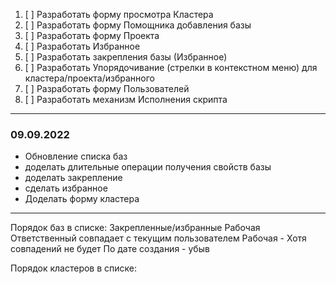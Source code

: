 1. [ ] Разработать форму просмотра Кластера
2. [ ] Разработать форму Помощника добавления базы
3. [ ] Разработать форму Проекта
4. [ ] Разработать Избранное
5. [ ] Разработать закрепления базы (Избранное)
6. [ ] Разработать Упорядочивание (стрелки в контекстном меню) для кластера/проекта/избранного
7. [ ] Разработать форму Пользователей
8. [ ] Разработать механизм Исполнения скрипта


---

### 09.09.2022
 - Обновление списка баз
 - доделать длительные операции получения свойств базы
 - доделать закрепление
 - сделать избранное
 - Доделать форму кластера

---

Порядок баз в списке:
    Закрепленные/избранные
        Рабочая
    Ответственный совпадает с текущим пользователем
        Рабочая - Хотя совпадений не будет
    По дате создания - убыв


Порядок кластеров в списке:
    

